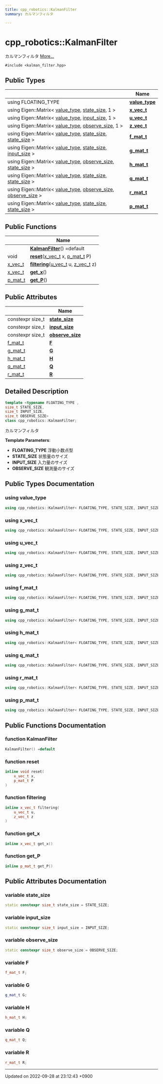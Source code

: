 ```yaml
---
title: cpp_robotics::KalmanFilter
summary: カルマンフィルタ 

---
```


# cpp_robotics::KalmanFilter



カルマンフィルタ  [More...](#detailed-description)


`#include <kalman_filter.hpp>`

## Public Types

|                | Name           |
| -------------- | -------------- |
| using FLOATING_TYPE | **[value_type](/cpp_robotics/doxybook/Classes/classcpp__robotics_1_1KalmanFilter/#using-value-type)**  |
| using Eigen::Matrix< [value_type](/cpp_robotics/doxybook/Classes/classcpp__robotics_1_1KalmanFilter/#using-value-type), [state_size](/cpp_robotics/doxybook/Classes/classcpp__robotics_1_1KalmanFilter/#variable-state-size), 1 > | **[x_vec_t](/cpp_robotics/doxybook/Classes/classcpp__robotics_1_1KalmanFilter/#using-x-vec-t)**  |
| using Eigen::Matrix< [value_type](/cpp_robotics/doxybook/Classes/classcpp__robotics_1_1KalmanFilter/#using-value-type), [input_size](/cpp_robotics/doxybook/Classes/classcpp__robotics_1_1KalmanFilter/#variable-input-size), 1 > | **[u_vec_t](/cpp_robotics/doxybook/Classes/classcpp__robotics_1_1KalmanFilter/#using-u-vec-t)**  |
| using Eigen::Matrix< [value_type](/cpp_robotics/doxybook/Classes/classcpp__robotics_1_1KalmanFilter/#using-value-type), [observe_size](/cpp_robotics/doxybook/Classes/classcpp__robotics_1_1KalmanFilter/#variable-observe-size), 1 > | **[z_vec_t](/cpp_robotics/doxybook/Classes/classcpp__robotics_1_1KalmanFilter/#using-z-vec-t)**  |
| using Eigen::Matrix< [value_type](/cpp_robotics/doxybook/Classes/classcpp__robotics_1_1KalmanFilter/#using-value-type), [state_size](/cpp_robotics/doxybook/Classes/classcpp__robotics_1_1KalmanFilter/#variable-state-size), [state_size](/cpp_robotics/doxybook/Classes/classcpp__robotics_1_1KalmanFilter/#variable-state-size) > | **[f_mat_t](/cpp_robotics/doxybook/Classes/classcpp__robotics_1_1KalmanFilter/#using-f-mat-t)**  |
| using Eigen::Matrix< [value_type](/cpp_robotics/doxybook/Classes/classcpp__robotics_1_1KalmanFilter/#using-value-type), [state_size](/cpp_robotics/doxybook/Classes/classcpp__robotics_1_1KalmanFilter/#variable-state-size), [input_size](/cpp_robotics/doxybook/Classes/classcpp__robotics_1_1KalmanFilter/#variable-input-size) > | **[g_mat_t](/cpp_robotics/doxybook/Classes/classcpp__robotics_1_1KalmanFilter/#using-g-mat-t)**  |
| using Eigen::Matrix< [value_type](/cpp_robotics/doxybook/Classes/classcpp__robotics_1_1KalmanFilter/#using-value-type), [observe_size](/cpp_robotics/doxybook/Classes/classcpp__robotics_1_1KalmanFilter/#variable-observe-size), [state_size](/cpp_robotics/doxybook/Classes/classcpp__robotics_1_1KalmanFilter/#variable-state-size) > | **[h_mat_t](/cpp_robotics/doxybook/Classes/classcpp__robotics_1_1KalmanFilter/#using-h-mat-t)**  |
| using Eigen::Matrix< [value_type](/cpp_robotics/doxybook/Classes/classcpp__robotics_1_1KalmanFilter/#using-value-type), [state_size](/cpp_robotics/doxybook/Classes/classcpp__robotics_1_1KalmanFilter/#variable-state-size), [state_size](/cpp_robotics/doxybook/Classes/classcpp__robotics_1_1KalmanFilter/#variable-state-size) > | **[q_mat_t](/cpp_robotics/doxybook/Classes/classcpp__robotics_1_1KalmanFilter/#using-q-mat-t)**  |
| using Eigen::Matrix< [value_type](/cpp_robotics/doxybook/Classes/classcpp__robotics_1_1KalmanFilter/#using-value-type), [observe_size](/cpp_robotics/doxybook/Classes/classcpp__robotics_1_1KalmanFilter/#variable-observe-size), [observe_size](/cpp_robotics/doxybook/Classes/classcpp__robotics_1_1KalmanFilter/#variable-observe-size) > | **[r_mat_t](/cpp_robotics/doxybook/Classes/classcpp__robotics_1_1KalmanFilter/#using-r-mat-t)**  |
| using Eigen::Matrix< [value_type](/cpp_robotics/doxybook/Classes/classcpp__robotics_1_1KalmanFilter/#using-value-type), [state_size](/cpp_robotics/doxybook/Classes/classcpp__robotics_1_1KalmanFilter/#variable-state-size), [state_size](/cpp_robotics/doxybook/Classes/classcpp__robotics_1_1KalmanFilter/#variable-state-size) > | **[p_mat_t](/cpp_robotics/doxybook/Classes/classcpp__robotics_1_1KalmanFilter/#using-p-mat-t)**  |

## Public Functions

|                | Name           |
| -------------- | -------------- |
| | **[KalmanFilter](/cpp_robotics/doxybook/Classes/classcpp__robotics_1_1KalmanFilter/#function-kalmanfilter)**() =default |
| void | **[reset](/cpp_robotics/doxybook/Classes/classcpp__robotics_1_1KalmanFilter/#function-reset)**([x_vec_t](/cpp_robotics/doxybook/Classes/classcpp__robotics_1_1KalmanFilter/#using-x-vec-t) x, [p_mat_t](/cpp_robotics/doxybook/Classes/classcpp__robotics_1_1KalmanFilter/#using-p-mat-t) P) |
| [x_vec_t](/cpp_robotics/doxybook/Classes/classcpp__robotics_1_1KalmanFilter/#using-x-vec-t) | **[filtering](/cpp_robotics/doxybook/Classes/classcpp__robotics_1_1KalmanFilter/#function-filtering)**([u_vec_t](/cpp_robotics/doxybook/Classes/classcpp__robotics_1_1KalmanFilter/#using-u-vec-t) u, [z_vec_t](/cpp_robotics/doxybook/Classes/classcpp__robotics_1_1KalmanFilter/#using-z-vec-t) z) |
| [x_vec_t](/cpp_robotics/doxybook/Classes/classcpp__robotics_1_1KalmanFilter/#using-x-vec-t) | **[get_x](/cpp_robotics/doxybook/Classes/classcpp__robotics_1_1KalmanFilter/#function-get-x)**() |
| [p_mat_t](/cpp_robotics/doxybook/Classes/classcpp__robotics_1_1KalmanFilter/#using-p-mat-t) | **[get_P](/cpp_robotics/doxybook/Classes/classcpp__robotics_1_1KalmanFilter/#function-get-p)**() |

## Public Attributes

|                | Name           |
| -------------- | -------------- |
| constexpr size_t | **[state_size](/cpp_robotics/doxybook/Classes/classcpp__robotics_1_1KalmanFilter/#variable-state-size)**  |
| constexpr size_t | **[input_size](/cpp_robotics/doxybook/Classes/classcpp__robotics_1_1KalmanFilter/#variable-input-size)**  |
| constexpr size_t | **[observe_size](/cpp_robotics/doxybook/Classes/classcpp__robotics_1_1KalmanFilter/#variable-observe-size)**  |
| [f_mat_t](/cpp_robotics/doxybook/Classes/classcpp__robotics_1_1KalmanFilter/#using-f-mat-t) | **[F](/cpp_robotics/doxybook/Classes/classcpp__robotics_1_1KalmanFilter/#variable-f)**  |
| [g_mat_t](/cpp_robotics/doxybook/Classes/classcpp__robotics_1_1KalmanFilter/#using-g-mat-t) | **[G](/cpp_robotics/doxybook/Classes/classcpp__robotics_1_1KalmanFilter/#variable-g)**  |
| [h_mat_t](/cpp_robotics/doxybook/Classes/classcpp__robotics_1_1KalmanFilter/#using-h-mat-t) | **[H](/cpp_robotics/doxybook/Classes/classcpp__robotics_1_1KalmanFilter/#variable-h)**  |
| [q_mat_t](/cpp_robotics/doxybook/Classes/classcpp__robotics_1_1KalmanFilter/#using-q-mat-t) | **[Q](/cpp_robotics/doxybook/Classes/classcpp__robotics_1_1KalmanFilter/#variable-q)**  |
| [r_mat_t](/cpp_robotics/doxybook/Classes/classcpp__robotics_1_1KalmanFilter/#using-r-mat-t) | **[R](/cpp_robotics/doxybook/Classes/classcpp__robotics_1_1KalmanFilter/#variable-r)**  |

## Detailed Description

```cpp
template <typename FLOATING_TYPE ,
size_t STATE_SIZE,
size_t INPUT_SIZE,
size_t OBSERVE_SIZE>
class cpp_robotics::KalmanFilter;
```

カルマンフィルタ 

**Template Parameters**: 

  * **FLOATING_TYPE** 浮動小数点型 
  * **STATE_SIZE** 状態量のサイズ 
  * **INPUT_SIZE** 入力量のサイズ 
  * **OBSERVE_SIZE** 観測量のサイズ 

## Public Types Documentation

### using value_type

```cpp
using cpp_robotics::KalmanFilter< FLOATING_TYPE, STATE_SIZE, INPUT_SIZE, OBSERVE_SIZE >::value_type =  FLOATING_TYPE;
```


### using x_vec_t

```cpp
using cpp_robotics::KalmanFilter< FLOATING_TYPE, STATE_SIZE, INPUT_SIZE, OBSERVE_SIZE >::x_vec_t =  Eigen::Matrix<value_type, state_size, 1>;
```


### using u_vec_t

```cpp
using cpp_robotics::KalmanFilter< FLOATING_TYPE, STATE_SIZE, INPUT_SIZE, OBSERVE_SIZE >::u_vec_t =  Eigen::Matrix<value_type, input_size, 1>;
```


### using z_vec_t

```cpp
using cpp_robotics::KalmanFilter< FLOATING_TYPE, STATE_SIZE, INPUT_SIZE, OBSERVE_SIZE >::z_vec_t =  Eigen::Matrix<value_type, observe_size, 1>;
```


### using f_mat_t

```cpp
using cpp_robotics::KalmanFilter< FLOATING_TYPE, STATE_SIZE, INPUT_SIZE, OBSERVE_SIZE >::f_mat_t =  Eigen::Matrix<value_type, state_size, state_size>;
```


### using g_mat_t

```cpp
using cpp_robotics::KalmanFilter< FLOATING_TYPE, STATE_SIZE, INPUT_SIZE, OBSERVE_SIZE >::g_mat_t =  Eigen::Matrix<value_type, state_size, input_size>;
```


### using h_mat_t

```cpp
using cpp_robotics::KalmanFilter< FLOATING_TYPE, STATE_SIZE, INPUT_SIZE, OBSERVE_SIZE >::h_mat_t =  Eigen::Matrix<value_type, observe_size, state_size>;
```


### using q_mat_t

```cpp
using cpp_robotics::KalmanFilter< FLOATING_TYPE, STATE_SIZE, INPUT_SIZE, OBSERVE_SIZE >::q_mat_t =  Eigen::Matrix<value_type, state_size, state_size>;
```


### using r_mat_t

```cpp
using cpp_robotics::KalmanFilter< FLOATING_TYPE, STATE_SIZE, INPUT_SIZE, OBSERVE_SIZE >::r_mat_t =  Eigen::Matrix<value_type, observe_size, observe_size>;
```


### using p_mat_t

```cpp
using cpp_robotics::KalmanFilter< FLOATING_TYPE, STATE_SIZE, INPUT_SIZE, OBSERVE_SIZE >::p_mat_t =  Eigen::Matrix<value_type, state_size, state_size>;
```


## Public Functions Documentation

### function KalmanFilter

```cpp
KalmanFilter() =default
```


### function reset

```cpp
inline void reset(
    x_vec_t x,
    p_mat_t P
)
```


### function filtering

```cpp
inline x_vec_t filtering(
    u_vec_t u,
    z_vec_t z
)
```


### function get_x

```cpp
inline x_vec_t get_x()
```


### function get_P

```cpp
inline p_mat_t get_P()
```


## Public Attributes Documentation

### variable state_size

```cpp
static constexpr size_t state_size = STATE_SIZE;
```


### variable input_size

```cpp
static constexpr size_t input_size = INPUT_SIZE;
```


### variable observe_size

```cpp
static constexpr size_t observe_size = OBSERVE_SIZE;
```


### variable F

```cpp
f_mat_t F;
```


### variable G

```cpp
g_mat_t G;
```


### variable H

```cpp
h_mat_t H;
```


### variable Q

```cpp
q_mat_t Q;
```


### variable R

```cpp
r_mat_t R;
```


-------------------------------

Updated on 2022-09-28 at 23:12:43 +0900